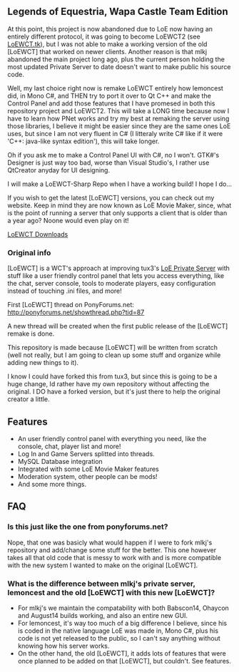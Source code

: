 ## Legends of Equestria, Wapa Castle Team Edition

At this point, this project is now abandoned due to LoE now having an entirely different protocol, it was going to become LoEWCT2 (see [LoEWCT.tk](http://loewct.tk)), but I was not able to make a working version of the old [LoEWCT] that worked on newer clients. Another reason is that mlkj abandoned the main project long ago, plus the current person holding the most updated Private Server to date doesn't want to make public his source code.

Well, my last choice right now is remake LoEWCT entirely how lemoncest did, in Mono C#, and THEN try to port it over to Qt C++ and make the Control Panel and add those features that I have promesed in both this repository project and LoEWCT2. This will take a LONG time because now I have to learn how PNet works and try my best at remaking the server using those libraries, I believe it might be easier since they are the same ones LoE uses, but since I am not very fluent in C# (I litteraly write C# like if it were 'C++: java-like syntax edition'), this will take longer.

Oh if you ask me to make a Control Panel UI with C#, no I won't. GTK#'s Designer is just way too bad, worse than Visual Studio's, I rather use QtCreator anyday for UI designing.

I will make a LoEWCT-Sharp Repo when I have a working build! I hope I do...

If you wish to get the latest [LoEWCT] versions, you can check out my website. Keep in mind they are now known as LoE Movie Maker, since, what is the point of running a server that only supports a client that is older than a year ago? Noone would even play on it!

[LoEWCT Downloads](http://loewct.tk/downloads.php)

### Original info

[LoEWCT] is a WCT's approach at improving tux3's [LoE Private Server](http://github.com/tux3/LoE-PrivateServer) with stuff like a user friendly control panel that lets you access everything, like the chat, server console, tools to moderate players, easy configuration instead of touching .ini files, and more!

First [LoEWCT] thread on PonyForums.net: <http://ponyforums.net/showthread.php?tid=87>

A new thread will be created when the first public release of the [LoEWCT] remake is done.

This repository is made because [LoEWCT] will be written from scratch (well not really, but I am going to clean up some stuff and organize while adding new things to it).

I know I could have forked this from tux3, but since this is going to be a huge change, Id rather have my own repository without affecting the original. I DO have a forked version, but it's just there to help the original creator a little.

## Features

* An user friendly control panel with everything you need, like the console, chat, player list and more!
* Log In and Game Servers splitted into threads.
* MySQL Database integration
* Integrated with some LoE Movie Maker features
* Moderation system, other people can be mods!
* And some more things.

## FAQ

### Is this just like the one from ponyforums.net?

Nope, that one was basicly what would happen if I were to fork mlkj's repository and add/change some stuff for the better. This one however takes all that old code that is messy to work with and is more compatible with the new system I wanted to make on the original [LoEWCT].

### What is the difference between mlkj's private server, lemoncest and the old [LoEWCT] with this new [LoEWCT]?

* For mlkj's we maintain the compatability with both Babscon14, Ohaycon and August14 builds working, and also an entire new GUI.
* For lemoncest, it's way too much of a big difference I believe, since his is coded in the native language LoE was made in, Mono C#, plus his code is not yet released to the public, so I can't say anything without knowing how his server works.
* On the other hand, the old [LoEWCT], it adds lots of features that were once planned to be added on that [LoEWCT], but couldn't. See features.
